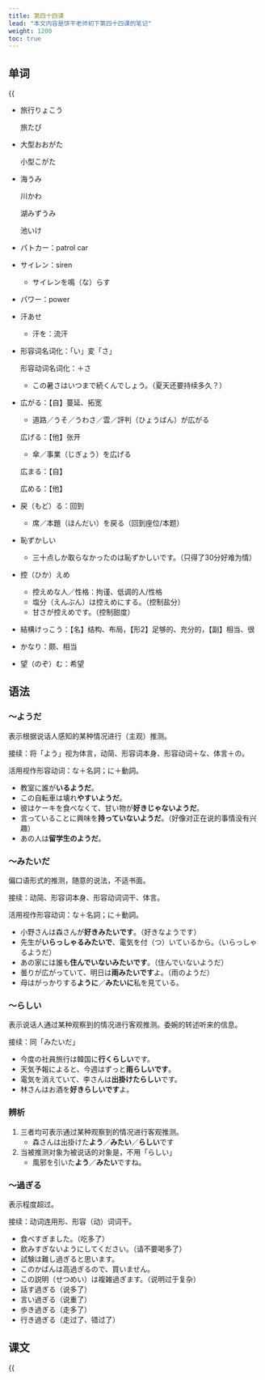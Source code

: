 ```yaml
---
title: 第四十四课
lead: "本文内容是饼干老师初下第四十四课的笔记"
weight: 1200
toc: true
---
```


## 单词

{{<audio src="https://tellyouwhat-static-1251995834.cos.ap-chongqing.myqcloud.com/audios/cs_danci/44第四十四课.mp3">}}

- 旅行りょこう

  旅たび

- 大型おおがた

  小型こがた

- 海うみ

  川かわ

  湖みずうみ

  池いけ

- パトカー：patrol car

- サイレン：siren

  - サイレンを鳴（な）らす

- パワー：power

- 汗あせ

  - 汗を：流汗

- 形容词名词化：「い」変「さ」

  形容动词名词化：＋さ

  - この暑さはいつまで続くんでしょう。（夏天还要持续多久？）

- 広がる：【自】蔓延、拓宽

  - 道路／うそ／うわさ／雲／評判（ひょうばん）が広がる

  広げる：【他】张开

  - 傘／事業（じぎょう）を広げる

  広まる：【自】

  広める：【他】

- 戻（もど）る：回到

  - 席／本題（ほんだい）を戻る（回到座位/本题）

- 恥ずかしい

  - 三十点しか取らなかったのは恥ずかしいです。（只得了30分好难为情）

- 控（ひか）えめ

  - 控えめな人／性格：拘谨、低调的人/性格
  - 塩分（えんぶん）は控えめにする。（控制盐分）
  - 甘さが控えめです。（控制甜度）

- 結構けっこう：【名】结构、布局，【形2】足够的、充分的，【副】相当、很

- かなり：颇、相当

- 望（のぞ）む：希望

## 语法

### ～ようだ

表示根据说话人感知的某种情况进行（主观）推测。

接续：将「よう」视为体言，动简、形容词本身、形容动词＋な、体言＋の。

活用视作形容动词：な＋名詞；に＋動詞。

- 教室に誰が**いるようだ**。
- この自転車は壊れ**やすいようだ**。
- 彼はケーキを食べなくて、甘い物が**好きじゃないようだ**。
- 言っていることに興味を**持っていないようだ**。（好像对正在说的事情没有兴趣）
- あの人は**留学生のようだ**。

### ～みたいだ

偏口语形式的推测，随意的说法，不适书面。

接续：动简、形容词本身、形容动词词干、体言。

活用视作形容动词：な＋名詞；に＋動詞。

- 小野さんは森さんが**好きみたいです**。（好きなようです）
- 先生が**いらっしゃるみたいで**、電気を付（つ）いているから。（いらっしゃるようだ）
- あの家には誰も**住んでいないみたいです**。（住んでいないようだ）
- 曇りが広がっていて、明日は**雨みたいです**よ。（雨のようだ）
- 母はがっかりする**ように**／**みたいに**私を見ている。

### ～らしい

表示说话人通过某种观察到的情况进行客观推测。委婉的转述听来的信息。

接续：同「みたいだ」

- 今度の社員旅行は韓国に**行くらしい**です。
- 天気予報によると、今週はずっと**雨らしいです**。
- 電気を消えていて、李さんは**出掛けたらしい**です。
- 林さんはお酒を**好きらしいです**よ。

### 辨析

1. 三者均可表示通过某种观察到的情况进行客观推测。
   - 森さんは出掛けた**よう**／**みたい**／**らしい**です
2. 当被推测对象为被说话的对象是，不用「らしい」
   - 風邪を引いた**よう**／**みたい**ですね。

### ～過ぎる

表示程度超过。

接续：动词连用形、形容（动）词词干。

- 食べすぎました。（吃多了）
- 飲みすぎないようにしてください。（请不要喝多了）
- 試験は難し過ぎると思います。
- このかばんは高過ぎるので、買いません。
- この説明（せつめい）は複雑過ぎます。（说明过于复杂）
- 話す過ぎる（说多了）
- 言い過ぎる（说重了）
- 歩き過ぎる（走多了）
- 行き過ぎる（走过了、错过了）

## 课文

{{<audio src="https://tellyouwhat-static-1251995834.cos.ap-chongqing.myqcloud.com/audios/cs_kewen/43-48课 新标日初级课文/Lesson44.mp3">}}
